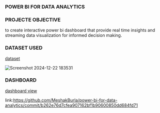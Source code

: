 ### POWER BI FOR DATA ANALYTICS

### PROJECTE OBJECTIVE

 to create interactive power bi dashboard that provide real time insights and streaming data visualization for informed decision making.

### DATASET USED

<a href="supply chain data dashboard.pbix">dataset</a>

![Screenshot 2024-12-22 183531](https://github.com/user-attachments/assets/e5fdbc95-60c0-436f-9df5-a18abc3b2e0c)

### DASHBOARD

<a href="https://github.com/user-attachments/assets/71420941-40f7-488f-af81-d2161d52c898">dashboard view</a>

link:https://github.com/MeshakBurla/power-bi-for-data-analytics/commit/b262e76d7cfea907162bf1b90600850dd684fd71



